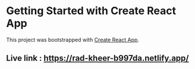 # Getting Started with Create React App

This project was bootstrapped with [Create React App](https://github.com/facebook/create-react-app).

## Live link : https://rad-kheer-b997da.netlify.app/

